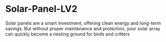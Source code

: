 # Solar-Panel-LV2
Solar panels are a smart investment, offering clean energy and long-term savings. But without proper maintenance and protection, your solar array can quickly become a nesting ground for birds and critters
